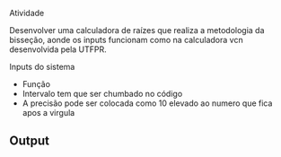 Atividade

Desenvolver uma calculadora de raízes que realiza a metodologia da bisseção, aonde os inputs funcionam como na calculadora vcn desenvolvida pela UTFPR. 

Inputs do sistema
- Função
- Intervalo tem que ser chumbado no código
- A precisão pode ser colocada como 10 elevado ao numero que fica apos a virgula

Output
-   